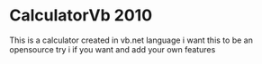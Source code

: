 # CalculatorVb 2010
This is a calculator created in vb.net language i want this to be an opensource try i if you want and add your own features 
